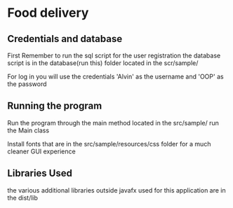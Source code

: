 <h1>Food delivery </h1>
<h2>Credentials and database</h2>
<body>
<p>

First Remember to run the sql script for the user registration
the database script is in the database(run this) folder located in the scr/sample/

For log in you will use the credentials 'Alvin' as the username and 'OOP' as the password
</p>
<h2>Running the program</h2>
<p>
Run the program through the main method located in the src/sample/ run the Main class 

Install fonts that are in the src/sample/resources/css folder for a much cleaner GUI experience
</p>

<h2>Libraries Used</h2>
<p>
the various additional libraries outside javafx used for this application are in the dist/lib
</p>
</body>